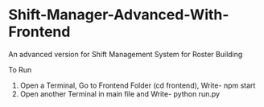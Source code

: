 # Shift-Manager-Advanced-With-Frontend
An advanced version for Shift Management System for Roster Building


To Run
1. Open a Terminal, Go to Frontend Folder (cd frontend), Write- npm start
2. Open another Terminal in main file and Write- python run.py
